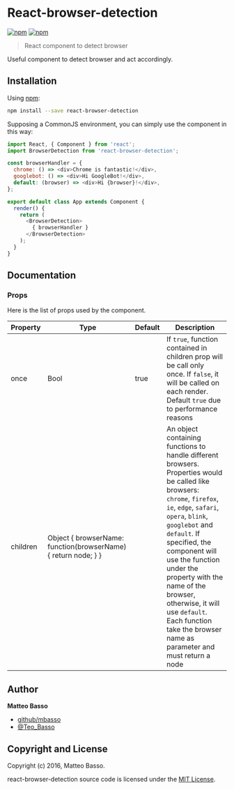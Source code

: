# React-browser-detection

[![npm](https://img.shields.io/npm/v/react-browser-detection.svg)](https://www.npmjs.com/package/react-browser-detection)
[![npm](https://img.shields.io/npm/l/react-browser-detection.svg)](https://github.com/mbasso/react-browser-detection/blob/master/LICENSE.md)

> React component to detect browser

Useful component to detect browser and act accordingly.

## Installation

Using [npm](https://www.npmjs.com/package/react-browser-detection):

```bash
npm install --save react-browser-detection
```

Supposing a CommonJS environment, you can simply use the component in this way:

```javascript
import React, { Component } from 'react';
import BrowserDetection from 'react-browser-detection';

const browserHandler = {
  chrome: () => <div>Chrome is fantastic!</div>,
  googlebot: () => <div>Hi GoogleBot!</div>,
  default: (browser) => <div>Hi {browser}!</div>,
};

export default class App extends Component {
  render() {
    return (
      <BrowserDetection>
        { browserHandler }
      </BrowserDetection>
    );
  }
}

```

## Documentation

### Props

Here is the list of props used by the component.

|Property   |Type   |Default   |Description   |
|-----------|-------|----------|--------------|
|once   |Bool    |true    |If ```true```, function contained in children prop will be call only once. If ```false```, it will be called on each render. Default ```true``` due to performance reasons   |
|children   |Object { browserName: function(browserName){ return node; }  }    |    |An object containing functions to handle different browsers. Properties would be called like browsers: ```chrome```, ```firefox```, ```ie```, ```edge```, ```safari```, ```opera```, ```blink```, ```googlebot``` and ```default```. If specified, the component will use the function under the property with the name of the browser, otherwise, it will use ```default```. Each function take the browser name as parameter and must return a node     |


## Author
**Matteo Basso**
- [github/mbasso](https://github.com/mbasso)
- [@Teo_Basso](https://twitter.com/Teo_Basso)

## Copyright and License
Copyright (c) 2016, Matteo Basso.

react-browser-detection source code is licensed under the [MIT License](https://github.com/mbasso/react-browser-detection/blob/master/LICENSE.md).
